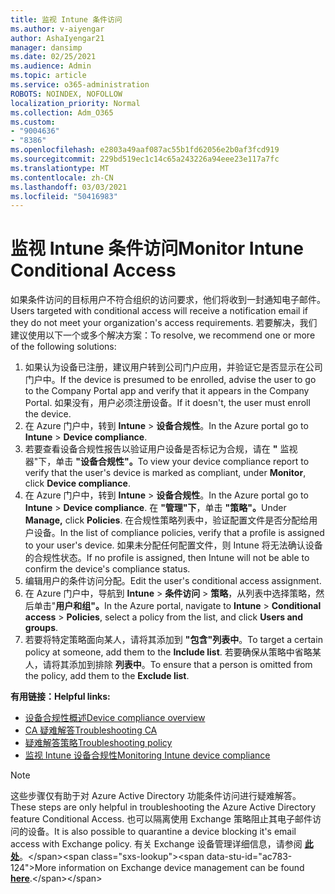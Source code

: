 ```yaml
---
title: 监视 Intune 条件访问
ms.author: v-aiyengar
author: AshaIyengar21
manager: dansimp
ms.date: 02/25/2021
ms.audience: Admin
ms.topic: article
ms.service: o365-administration
ROBOTS: NOINDEX, NOFOLLOW
localization_priority: Normal
ms.collection: Adm_O365
ms.custom:
- "9004636"
- "8386"
ms.openlocfilehash: e2803a49aaf087ac55b1fd62056e2b0af3fcd919
ms.sourcegitcommit: 229bd519ec1c14c65a243226a94eee23e117a7fc
ms.translationtype: MT
ms.contentlocale: zh-CN
ms.lasthandoff: 03/03/2021
ms.locfileid: "50416983"
---
```

# <a name="monitor-intune-conditional-access"></a><span data-ttu-id="ac783-102">监视 Intune 条件访问</span><span class="sxs-lookup"><span data-stu-id="ac783-102">Monitor Intune Conditional Access</span></span>

<span data-ttu-id="ac783-103">如果条件访问的目标用户不符合组织的访问要求，他们将收到一封通知电子邮件。</span><span class="sxs-lookup"><span data-stu-id="ac783-103">Users targeted with conditional access will receive a notification email if they do not meet your organization's access requirements.</span></span> <span data-ttu-id="ac783-104">若要解决，我们建议使用以下一个或多个解决方案：</span><span class="sxs-lookup"><span data-stu-id="ac783-104">To resolve, we recommend one or more of the following solutions:</span></span>

1. <span data-ttu-id="ac783-105">如果认为设备已注册，建议用户转到公司门户应用，并验证它是否显示在公司门户中。</span><span class="sxs-lookup"><span data-stu-id="ac783-105">If the device is presumed to be enrolled, advise the user to go to the Company Portal app and verify that it appears in the Company Portal.</span></span> <span data-ttu-id="ac783-106">如果没有，用户必须注册设备。</span><span class="sxs-lookup"><span data-stu-id="ac783-106">If it doesn't, the user must enroll the device.</span></span>
1. <span data-ttu-id="ac783-107">在 Azure 门户中，转到 **Intune**  >  **设备合规性**。</span><span class="sxs-lookup"><span data-stu-id="ac783-107">In the Azure portal go to **Intune** > **Device compliance**.</span></span> 
1. <span data-ttu-id="ac783-108">若要查看设备合规性报告以验证用户设备是否标记为合规，请在 **"** 监视器"下，单击 **"设备合规性"。**</span><span class="sxs-lookup"><span data-stu-id="ac783-108">To view your device compliance report to verify that the user's device is marked as compliant, under **Monitor**, click **Device compliance**.</span></span>
1. <span data-ttu-id="ac783-109">在 Azure 门户中，转到 **Intune**  >  **设备合规性**。</span><span class="sxs-lookup"><span data-stu-id="ac783-109">In the Azure portal go to **Intune** > **Device compliance**.</span></span> <span data-ttu-id="ac783-110">在 **"管理"下**，单击 **"策略"。**</span><span class="sxs-lookup"><span data-stu-id="ac783-110">Under **Manage,** click **Policies**.</span></span> <span data-ttu-id="ac783-111">在合规性策略列表中，验证配置文件是否分配给用户设备。</span><span class="sxs-lookup"><span data-stu-id="ac783-111">In the list of compliance policies, verify that a profile is assigned to your user's device.</span></span> <span data-ttu-id="ac783-112">如果未分配任何配置文件，则 Intune 将无法确认设备的合规性状态。</span><span class="sxs-lookup"><span data-stu-id="ac783-112">If no profile is assigned, then Intune will not be able to confirm the device's compliance status.</span></span>
1. <span data-ttu-id="ac783-113">编辑用户的条件访问分配。</span><span class="sxs-lookup"><span data-stu-id="ac783-113">Edit the user's conditional access assignment.</span></span>
1. <span data-ttu-id="ac783-114">在 Azure 门户中，导航到 **Intune**  >  **条件访问**  >  **策略**，从列表中选择策略，然后单击"**用户和组"。**</span><span class="sxs-lookup"><span data-stu-id="ac783-114">In the Azure portal, navigate to **Intune** > **Conditional access** > **Policies**, select a policy from the list, and click **Users and groups**.</span></span>
1. <span data-ttu-id="ac783-115">若要将特定策略面向某人，请将其添加到 **"包含"列表中**。</span><span class="sxs-lookup"><span data-stu-id="ac783-115">To target a certain policy at someone, add them to the **Include list**.</span></span> <span data-ttu-id="ac783-116">若要确保从策略中省略某人，请将其添加到排除 **列表中**。</span><span class="sxs-lookup"><span data-stu-id="ac783-116">To ensure that a person is omitted from the policy, add them to the **Exclude list**.</span></span>

<span data-ttu-id="ac783-117">**有用链接：**</span><span class="sxs-lookup"><span data-stu-id="ac783-117">**Helpful links:**</span></span>

- [<span data-ttu-id="ac783-118">设备合规性概述</span><span class="sxs-lookup"><span data-stu-id="ac783-118">Device compliance overview</span></span>](https://docs.microsoft.com/intune/device-compliance-get-started)
- [<span data-ttu-id="ac783-119">CA 疑难解答</span><span class="sxs-lookup"><span data-stu-id="ac783-119">Troubleshooting CA</span></span>](https://docs.microsoft.com/intune/troubleshoot-conditional-access)
- [<span data-ttu-id="ac783-120">疑难解答策略</span><span class="sxs-lookup"><span data-stu-id="ac783-120">Troubleshooting policy</span></span>](https://docs.microsoft.com/intune/troubleshoot-policies-in-microsoft-intune)
- [<span data-ttu-id="ac783-121">监视 Intune 设备合规性</span><span class="sxs-lookup"><span data-stu-id="ac783-121">Monitoring Intune device compliance</span></span>](https://docs.microsoft.com/intune/compliance-policy-monitor)

> [!NOTE]
> <span data-ttu-id="ac783-122">这些步骤仅有助于对 Azure Active Directory 功能条件访问进行疑难解答。</span><span class="sxs-lookup"><span data-stu-id="ac783-122">These steps are only helpful in troubleshooting the Azure Active Directory feature Conditional Access.</span></span> <span data-ttu-id="ac783-123">也可以隔离使用 Exchange 策略阻止其电子邮件访问的设备。</span><span class="sxs-lookup"><span data-stu-id="ac783-123">It is also possible to quarantine a device blocking it's email access with Exchange policy.</span></span> <span data-ttu-id="ac783-124">有关 Exchange 设备管理详细信息，请参阅 [**此处**](https://docs.microsoft.com/previous-versions/office/exchange-server-2010/ff959225(v=exchg.141))。</span><span class="sxs-lookup"><span data-stu-id="ac783-124">More information on Exchange device management can be found [**here**](https://docs.microsoft.com/previous-versions/office/exchange-server-2010/ff959225(v=exchg.141)).</span></span>
